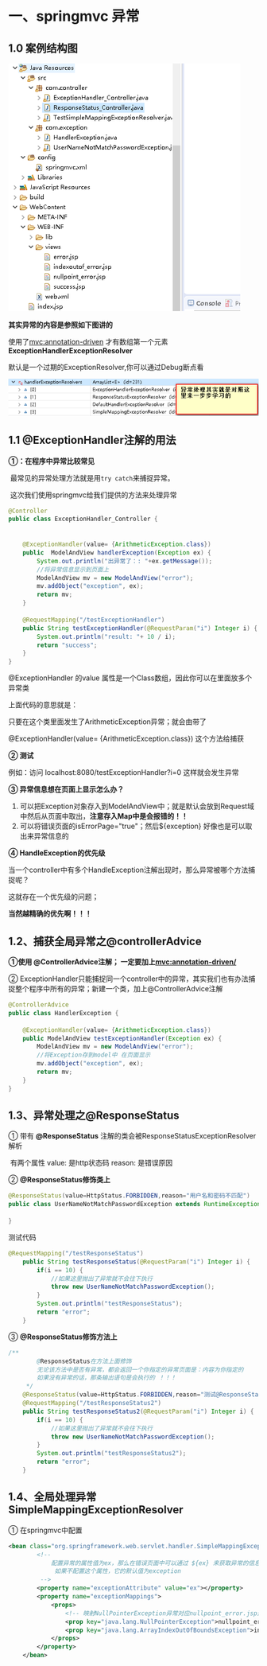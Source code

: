 # 一、springmvc 异常

## 1.0 案例结构图

![](./images/2019-06-10_110715.png)

**其实异常的内容是参照如下图讲的**

使用了<mvc:annotation-driven> 才有数组第一个元素**ExceptionHandlerExceptionResolver**

默认是一个过期的ExceptionResolver,你可以通过Debug断点看

![](./images/2019-06-10_101825.png)

## 1.1 @ExceptionHandler注解的用法

**①：在程序中异常比较常见**

​        最常见的异常处理方法就是用`try catch`来捕捉异常。

​        这次我们使用springmvc给我们提供的方法来处理异常

```java
@Controller
public class ExceptionHandler_Controller {
	

	@ExceptionHandler(value= {ArithmeticException.class})
	public  ModelAndView handlerException(Exception ex) {
		System.out.println("出异常了：: "+ex.getMessage());
		//将异常信息显示到页面上
		ModelAndView mv = new ModelAndView("error");
		mv.addObject("exception", ex);
		return mv;
	}

	@RequestMapping("/testExceptionHandler")
	public String testExceptionHandler(@RequestParam("i") Integer i) {
		System.out.println("result: "+ 10 / i);
		return "success";
	}
}
```

 @ExceptionHandler 的value 属性是一个Class数组，因此你可以在里面放多个异常类

上面代码的意思就是：

只要在这个类里面发生了ArithmeticException异常；就会由带了

@ExceptionHandler(value= {ArithmeticException.class}) 这个方法给捕获 



**② 测试**

例如：访问 localhost:8080/testExceptionHandler?i=0  这样就会发生异常



**③ 异常信息想在页面上显示怎么办？**

1. 可以把Exception对象存入到ModelAndView中；就是默认会放到Request域中然后从页面中取出，**注意存入Map中是会报错的！！**
2. 可以将错误页面的isErrorPage="true"；然后${exception} 好像也是可以取出来异常信息的



**④ HandleException的优先级**

当一个controller中有多个HandleException注解出现时，那么异常被哪个方法捕捉呢？

这就存在一个优先级的问题；

**当然越精确的优先啊！！！**



## 1.2、捕获全局异常之@controllerAdvice

**①使用 @ControllerAdvice注解； 一定要加上<mvc:annotation-driven/>**

② ExceptionHandler只能捕捉同一个controller中的异常，其实我们也有办法捕捉整个程序中所有的异常；新建一个类，加上@ControllerAdvice注解

```java
@ControllerAdvice
public class HandlerException {

	@ExceptionHandler(value= {ArithmeticException.class})
	public ModelAndView testExceptionHandler(Exception ex) {
		ModelAndView mv = new ModelAndView("error");
		//将Exception存到model中 在页面显示
		mv.addObject("exception", ex);
		return mv;
	}
}
```



## 1.3、异常处理之@ResponseStatus

① 带有 **@ResponseStatus** 注解的类会被ResponseStatusExceptionResolver解析

​     有两个属性 value: 是http状态码  reason: 是错误原因

② **@ResponseStatus修饰类上**

```java
@ResponseStatus(value=HttpStatus.FORBIDDEN,reason="用户名和密码不匹配")
public class UserNameNotMatchPasswordException extends RuntimeException{

}
```

测试代码

```java
@RequestMapping("/testResponseStatus")
	public String testResponseStatus(@RequestParam("i") Integer i) {
		if(i == 10) {
			//如果这里抛出了异常就不会往下执行
			throw new UserNameNotMatchPasswordException();
		}
		System.out.println("testResponseStatus");
		return "error";
	}
```



③ **@ResponseStatus修饰方法上**

```java
/**
		@ResponseStatus在方法上面修饰
		无论该方法中是否有异常，都会返回一个你指定的异常页面是：内容为你指定的				         HttpStatus.FORBIDDEN,reason="测试@ResponseStatus在方法上
		如果没有异常的话，那条输出语句是会执行的 ！！！
	 */
	@ResponseStatus(value=HttpStatus.FORBIDDEN,reason="测试@ResponseStatus在方法上")
	@RequestMapping("/testResponseStatus2")
	public String testResponseStatus2(@RequestParam("i") Integer i) {
		if(i == 10) {
			//如果这里抛出了异常就不会往下执行
			throw new UserNameNotMatchPasswordException();
		}
		System.out.println("testResponseStatus2");
		return "error";
	}
```



## 1.4、全局处理异常SimpleMappingExceptionResolver

① 在springmvc中配置

```xml
<bean class="org.springframework.web.servlet.handler.SimpleMappingExceptionResolver">
		<!-- 
			配置异常的属性值为ex，那么在错误页面中可以通过 ${ex} 来获取异常的信息
    		 如果不配置这个属性，它的默认值为exception
		 -->
		<property name="exceptionAttribute" value="ex"></property>
		<property name="exceptionMappings">
			<props>
				<!-- 映射NullPointerException异常对应nullpoint_error.jsp这个页面 -->
				<prop key="java.lang.NullPointerException">nullpoint_error</prop>
				<prop key="java.lang.ArrayIndexOutOfBoundsException">indexoutof_error</prop>
			</props>
		</property>
	</bean>
```

